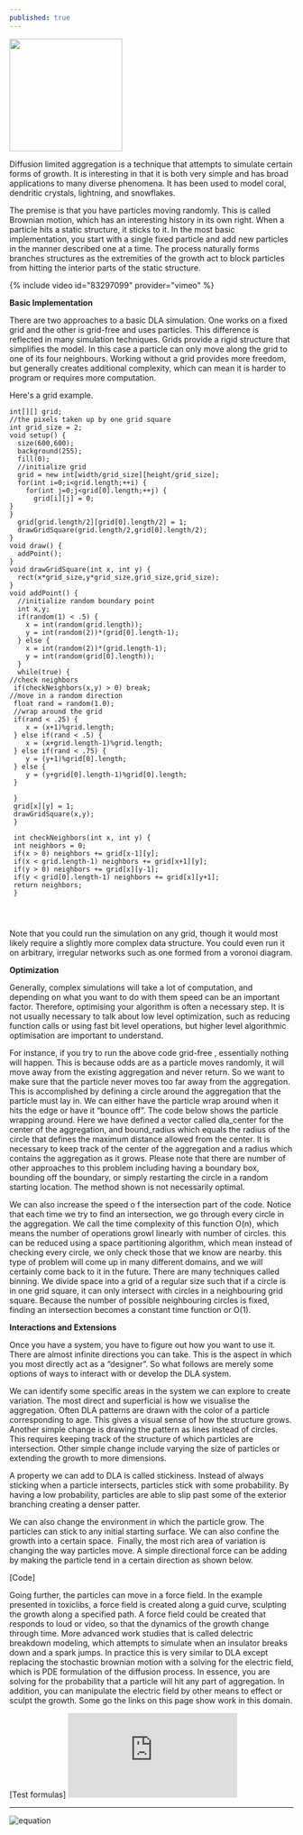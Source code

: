 ```yaml
---
published: true
---
```





<img src="http://www.andylomas.com/images/aggregation_004.jpg" width="200" height="200" />

Diffusion limited aggregation is a technique that attempts to simulate certain forms of growth. It is interesting in that it is both very simple and has broad applications to many diverse phenomena. It has been used to model coral, dendritic crystals, lightning, and snowflakes.

The premise is that you have particles moving randomly. This is called Brownian motion, which has an interesting history in its own right. When a particle hits a static structure, it sticks to it. In the most basic implementation, you start with a single fixed particle and add new particles in the manner described one at a time. The process naturally forms branches structures as the extremities of the growth act to block particles from hitting the interior parts of the static structure.


{% include video id="83297099" provider="vimeo" %}

**Basic Implementation**


There are two approaches to a basic DLA simulation. One works on a fixed grid and the other is grid-free and uses particles. This difference is reflected in many simulation techniques. Grids provide a rigid structure that simplifies the model. In this case a particle can only move along the grid to one of its four neighbours. Working without a grid provides more freedom, but generally creates additional complexity, which can mean it is harder to program or requires more computation.

Here's a grid example.
```
int[][] grid;
//the pixels taken up by one grid square
int grid_size = 2;
void setup() {
  size(600,600);
  background(255);
  fill(0);
  //initialize grid
  grid = new int[width/grid_size][height/grid_size];
  for(int i=0;i<grid.length;++i) {
    for(int j=0;j<grid[0].length;++j) {
      grid[i][j] = 0;
} 
}
  grid[grid.length/2][grid[0].length/2] = 1;
  drawGridSquare(grid.length/2,grid[0].length/2);
}
void draw() {
  addPoint();
}
void drawGridSquare(int x, int y) {
  rect(x*grid_size,y*grid_size,grid_size,grid_size);
}
void addPoint() {
  //initialize random boundary point
  int x,y;
  if(random(1) < .5) {
    x = int(random(grid.length));
    y = int(random(2))*(grid[0].length-1);
  } else {
    x = int(random(2))*(grid.length-1);
    y = int(random(grid[0].length));
  }
  while(true) {
//check neighbors
 if(checkNeighbors(x,y) > 0) break;
//move in a random direction
 float rand = random(1.0);
 //wrap around the grid
 if(rand < .25) {
	x = (x+1)%grid.length;
 } else if(rand < .5) {
	x = (x+grid.length-1)%grid.length;
 } else if(rand < .75) {
	y = (y+1)%grid[0].length;
 } else {
	y = (y+grid[0].length-1)%grid[0].length;
 } 
 
 }
 grid[x][y] = 1;
 drawGridSquare(x,y);
 }

 int checkNeighbors(int x, int y) {
 int neighbors = 0;
 if(x > 0) neighbors += grid[x-1][y];
 if(x < grid.length-1) neighbors += grid[x+1][y];
 if(y > 0) neighbors += grid[x][y-1];
 if(y < grid[0].length-1) neighbors += grid[x][y+1];
 return neighbors;
 }


  
  ```
Note that you could run the simulation on any grid, though it would most likely require a slightly more complex data structure. You could even run it on arbitrary, irregular networks such as one formed from a voronoi diagram.

**Optimization**

Generally, complex simulations will take a lot of computation, and depending on what you want to do with them speed can be an important factor. Therefore, optimising your algorithm is often a necessary step. It is not usually necessary to talk about low level optimization, such as reducing function calls or using fast bit level operations, but higher level algorithmic optimisation are important to understand.

For instance, if you try to run the above code grid-free , essentially nothing will happen. This is because odds are as a particle moves randomly, it will move away from the existing aggregation and never return. So we want to make sure that the particle never moves too far away from the aggregation. This is accomplished by defining a circle around the aggregation that the particle must lay in. We can either have the particle wrap around when it hits the edge or have it “bounce off”. The code below  shows the particle wrapping around. Here we have defined a vector called dla_center  for the center of the aggregation, and bound_radius which equals the radius of the circle that defines the maximum distance allowed from the center. It is necessary to keep track of the center of the aggregation and a radius which contains the aggregation as it grows. Please note that there are number of other approaches to this problem including having a boundary box, bounding off the boundary, or simply restarting the circle in a random starting location. The method shown is not necessarily optimal.

We can also increase the speed o f the intersection part of the code. Notice that each time we try to find an intersection, we go through every circle in the aggregation. We call the time complexity of this function O(n), which means the number of operations growl linearly with number of circles. this can be reduced using a space partitioning algorithm, which mean instead of checking every circle, we only check those that we know are nearby. this type of problem will come up in many different domains, and we will certainly come back to it in the future. There are many techniques called binning. We divide space into a grid of a regular size such that if a circle is in one grid square, it can only intersect with circles in a neighbouring grid square. Because the number of possible neighbouring circles is fixed, finding an intersection becomes a constant time function or O(1).


**Interactions and Extensions**

Once you have a system, you have to figure out how you want to use it. There are almost infinite directions you can take. This is the aspect in which you most directly act as a “designer”. So what follows are merely some options of ways to interact with or develop the DLA system.

We can identify some specific areas in the system we can explore to create variation. The most direct and superficial is how we visualise the aggregation. Often DLA patterns are drawn with the color of a particle corresponding to age. This gives a visual sense of how the structure grows. Another simple change is drawing the pattern as lines instead of circles. This requires keeping track of the structure of which particles are intersection. Other simple change include varying the size of particles or extending the growth to more dimensions.

A property we can add to DLA is called stickiness. Instead of always sticking when a particle intersects, particles stick with some probability. By having a low probability, particles are able to slip past some of the exterior branching creating a denser patter. 

We can also change the environment in which the particle grow. The particles can stick to any initial starting surface. We can also confine the growth into a certain space.
 Finally, the most rich area of variation is changing the way particles move. A simple directional force can be adding by making the particle tend in a certain direction as shown below.

[Code]

Going further, the particles can move in a force field. In the example presented in toxiclibs, a force field is created along a guid curve, sculpting the growth along a specified path. A force field could be created that responds to loud or video, so that the dynamics of the growth change through time. More advanced work studies that is called delectric breakdown modeling, which attempts to simulate when an insulator breaks down and a spark jumps. In practice this is very similar to DLA except replacing the stochastic brownian motion with a solving for the electric field, which is PDE formulation of the diffusion process. In essence, you are solving for the probability that a particle will hit any part of aggregation. In addition, you can manipulate the electric field by other means to effect or sculpt the growth. Some go the links on this page show work in this domain.



[Test formulas]
![equation](http://latex.codecogs.com/gif.latex?Concentration%3D%5Cfrac%7BTotalTemplate%7D%7BTotalVolume%7D)




----
![equation](https://latex.codecogs.com/gif.latex?a=\beta&space;&plus;&space;\delta)
